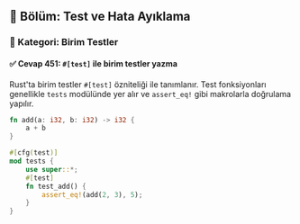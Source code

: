 ## 📘 Bölüm: Test ve Hata Ayıklama  
### 🔹 Kategori: Birim Testler  
#### ✅ Cevap 451: `#[test]` ile birim testler yazma

Rust'ta birim testler `#[test]` özniteliği ile tanımlanır. Test fonksiyonları genellikle `tests` modülünde yer alır ve `assert_eq!` gibi makrolarla doğrulama yapılır.

```rust
fn add(a: i32, b: i32) -> i32 {
    a + b
}

#[cfg(test)]
mod tests {
    use super::*;
    #[test]
    fn test_add() {
        assert_eq!(add(2, 3), 5);
    }
}
```

